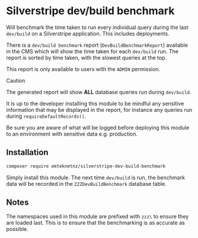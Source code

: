 # Silverstripe dev/build benchmark

Will benchmark the time taken to run every individual query during the last `dev/build` on a Silverstripe application. This includes deployments.

There is a `dev/build benchmark` report (`DevBuildBenchmarkReport`) available in the CMS which will show the time taken for each `dev/build` run. The report is sorted by time taken, with the slowest queries at the top.

This report is only available to users with the `ADMIN` permission.

> [!CAUTION]
> The generated report will show **ALL** database queries run during `dev/build`.
>
> It is up to the developer installing this module to be mindful any sensitive information that may be displayed in the report, for instance any queries run during `requireDefaultRecords()`.
>
> Be sure you are aware of what will be logged before deploying this module to an environment with sensitive data e.g. production.

## Installation

```bash
composer require emteknetnz/silverstripe-dev-build-benchmark
```

Simply install this module. The next time `dev/build` is run, the benchmark data will be recorded in the `ZZZDevBuildBenchmark` database table.

## Notes

The namespaces used in this module are prefixed with `zzz\` to ensure they are loaded last. This is to ensure that the benchmarking is as accurate as possible.
